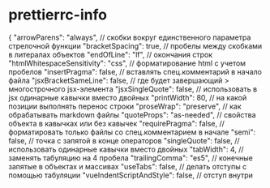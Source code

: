 # prettierrc-info

{
    "arrowParens": "always", // скобки вокруг единственного параметра стрелочной функции
    "bracketSpacing": true, // пробелы между скобками в литералах объектов
    "endOfLine": "lf", // окончания строк
    "htmlWhitespaceSensitivity": "css", // форматирование html с учетом пробелов
    "insertPragma": false, // вставлять спец.комментарий в начало файла
    "jsxBracketSameLine": false, // где будет завершающий > многострочного jsx-элемента
    "jsxSingleQuote": false, // использовать в jsx одинарные кавычки вместо двойных
    "printWidth": 80, // на какой позиции выполнять перенос строки
    "proseWrap": "preserve", // как обрабатывать markdown файлы
    "quoteProps": "as-needed", // свойства объекта в кавычках или без кавычек
    "requirePragma": false, // форматировать только файлы со спец.комментарием в начале
    "semi": false, // точка с запятой в конце операторов
    "singleQuote": false, // использовать одинарные кавычки вместо двойных
    "tabWidth": 4, // заменять табуляцию на 4 пробела
    "trailingComma": "es5", // конечные запятые в объектах и массивах
    "useTabs": false, // делать отступы с помощью табуляции
    "vueIndentScriptAndStyle": false, // отступ внутри <script> и <style> в vue файлах
    "embeddedLanguageFormatting": "auto" // форматировать встроенный код
}
